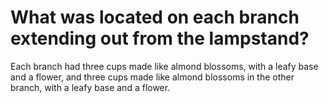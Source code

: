 # What was located on each branch extending out from the lampstand?

Each branch had three cups made like almond blossoms, with a leafy base and a flower, and three cups made like almond blossoms in the other branch, with a leafy base and a flower.
